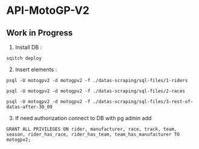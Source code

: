 # API-MotoGP-V2

## Work in Progress


1. Install DB :
```
sqitch deploy
```

2. Insert elements :
```
psql -U motogpv2 -d motogpv2 -f ./datas-scraping/sql-files/1-riders
```
```
psql -U motogpv2 -d motogpv2 -f ./datas-scraping/sql-files/2-races
```
```
psql -U motogpv2 -d motogpv2 -f ./datas-scraping/sql-files/3-rest-of-datas-after-30_09
```

3. If need authorization connect to DB with pg admin add
```
GRANT ALL PRIVILEGES ON rider, manufacturer, race, track, team, season, rider_has_race, rider_has_team, team_has_manufacturer TO motogpv2;
```

